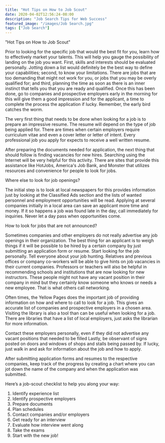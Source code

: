 ```yaml
---
title: "Hot Tips on How to Job Scout"
date: 2020-04-02T12:56:24-08:00
description: "Job Search Tips for Web Success"
featured_image: "/images/Job Search.jpg"
tags: ["Job Search"]
---
```


"Hot Tips on How to Job Scout"

Prior to looking for the specific job that would the best fit for you, learn how to effectively market your talents.  This will help you gauge the possibility of landing on the job you want.  First, skills and interests should be evaluated personally.  Jotting down a list would definitely be the best way to define your capabilities; second, to know your limitations.  There are jobs that are too demanding that might not work for you, or jobs that you may be overly qualified for; and third, planning the time as soon as there is an inner instinct that tells you that you are ready and qualified.  Once this has been done, go to companies and prospective employers early in the morning for this will give them a good impression and for the applicant, a time to complete the process the application if lucky.  Remember, the early bird catches the worm.

The very first thing that needs to be done when looking for a job is to prepare an impressive resume.  The resume will depend on the type of job being applied for.  There are times when certain employers require curriculum vitae and even a cover letter or letter of intent.  Every professional job you apply for expects to receive a well written resume.
 
After preparing the documents needed for application, the next thing that should follow is finding vacancies for new hires.  Searching using the Internet will be very helpful for this activity.  There are sites that provide this assistance like HotJobs, America's Job Bank, and Monster that utilizes resources and convenience for people to look for jobs.

Where else to look for job openings?

The initial step is to look at local newspapers for this provides information just by looking at the Classified Ads section and the lists of wanted personnel and employment opportunities will be read.  Applying at several companies initially in a local area can save an applicant more time and money.  If it so happens a job was found late in the day, call immediately for inquiries.  Never let a day pass when opportunities come.

How to look for jobs that are not announced?

Sometimes companies and other employers do not really advertise any job openings in their organization.  The best thing for an applicant is to weigh things if it will be possible to be hired by a certain company by just submitting an application form or resume.  Start looking for the job personally.  Tell everyone about your job hunting.  Relatives and previous offices or company co-workers will be able to give hints on job vacancies in their current companies.  Professors or teachers will also be helpful in recommending schools and institutions that are now looking for new instructors.  These people might not have any vacant position in their company in mind but they certainly know someone who knows or needs a new employee.  That is what others call networking.

Often times, the Yellow Pages does the important job of providing information on how and where to call to look for a job.  This gives an accurate list of companies and prospective employers in a chosen area.  Visiting the library is also a tool than can be useful when looking for a job.  There are libraries that have a list of local employers, just asks the librarian for more information.

Contact these employers personally, even if they did not advertise any vacant positions that needed to be filled
Lastly, be observant of signs posted on doors and windows of shops and stalls being passed by.  If lucky, just walk in and ask for information about the job and how to apply.

After submitting application forms and resumes to the respective companies, keep track of the progress by creating a chart where you can jot down the name of the company and when the application was submitted.

Here’s a job-scout checklist to help you along your way:

1.	Identify experience list
2.	Identify prospective employers
3.	Prepare documents
4.	Plan schedules
5.	Contact companies and/or employers
6.	Get ready for an interview
7.	Evaluate how interview went along
8.	Take the exams
9.	Start with the new job! 

